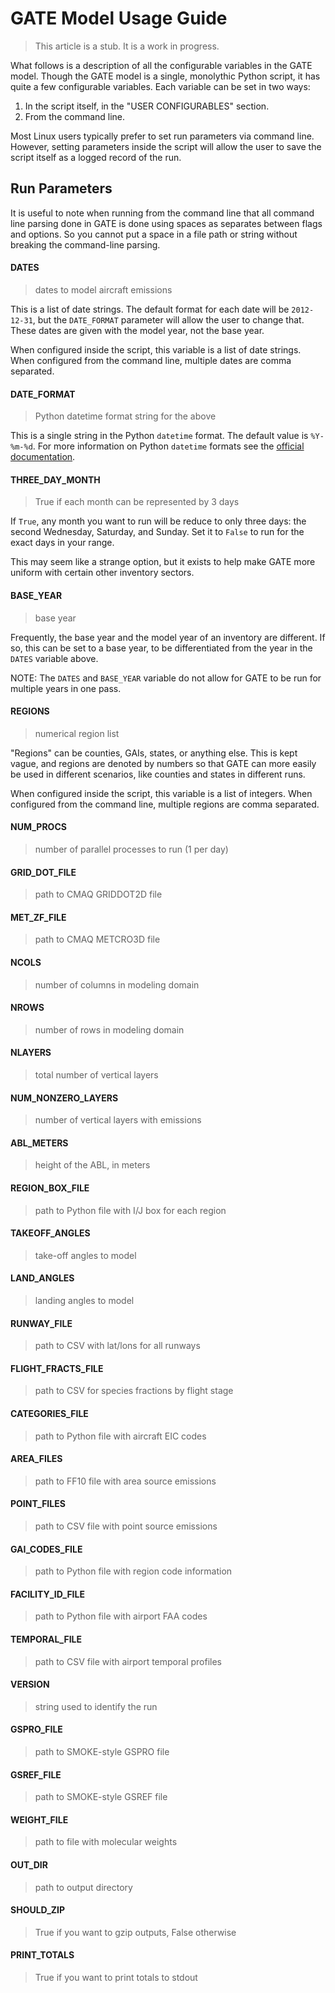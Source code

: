 # GATE Model Usage Guide

> This article is a stub. It is a work in progress.

What follows is a description of all the configurable variables in the GATE model.  Though the GATE model is a single, monolythic Python script, it has quite a few configurable variables.  Each variable can be set in two ways:

1. In the script itself, in the "USER CONFIGURABLES" section.
2. From the command line.

Most Linux users typically prefer to set run parameters via command line.  However, setting parameters inside the script will allow the user to save the script itself as a logged record of the run.

## Run Parameters

It is useful to note when running from the command line that all command line parsing done in GATE is done using spaces as separates between flags and options.  So you cannot put a space in a file path or string without breaking the command-line parsing.

#### DATES

> dates to model aircraft emissions

This is a list of date strings.  The default format for each date will be `2012-12-31`, but the `DATE_FORMAT` parameter will allow the user to change that.  These dates are given with the model year, not the base year.

When configured inside the script, this variable is a list of date strings.  When configured from the command line, multiple dates are comma separated.

#### DATE_FORMAT

> Python datetime format string for the above

This is a single string in the Python `datetime` format.  The default value is `%Y-%m-%d`.  For more information on Python `datetime` formats see the [official documentation](https://docs.python.org/2/library/datetime.html#strftime-and-strptime-behavior).

#### THREE_DAY_MONTH

> True if each month can be represented by 3 days

If `True`, any month you want to run will be reduce to only three days: the second Wednesday, Saturday, and Sunday. Set it to `False` to run for the exact days in your range.

This may seem like a strange option, but it exists to help make GATE more uniform with certain other inventory sectors.

#### BASE_YEAR           

> base year

Frequently, the base year and the model year of an inventory are different.  If so, this can be set to a base year, to be differentiated from the year in the `DATES` variable above.

NOTE: The `DATES` and `BASE_YEAR` variable do not allow for GATE to be run for multiple years in one pass.

#### REGIONS             

> numerical region list

"Regions" can be counties, GAIs, states, or anything else.  This is kept vague, and regions are denoted by numbers so that GATE can more easily be used in different scenarios, like counties and states in different runs.

When configured inside the script, this variable is a list of integers.  When configured from the command line, multiple regions are comma separated.

#### NUM_PROCS           

> number of parallel processes to run (1 per day)

#### GRID_DOT_FILE       

> path to CMAQ GRIDDOT2D file

#### MET_ZF_FILE         

> path to CMAQ METCRO3D file

#### NCOLS               

> number of columns in modeling domain

#### NROWS               

> number of rows in modeling domain

#### NLAYERS             

> total number of vertical layers

#### NUM_NONZERO_LAYERS  

> number of vertical layers with emissions

#### ABL_METERS          

> height of the ABL, in meters

#### REGION_BOX_FILE     

> path to Python file with I/J box for each region

#### TAKEOFF_ANGLES      

> take-off angles to model

#### LAND_ANGLES         

> landing angles to model

#### RUNWAY_FILE         

> path to CSV with lat/lons for all runways

#### FLIGHT_FRACTS_FILE  

> path to CSV for species fractions by flight stage

#### CATEGORIES_FILE     

> path to Python file with aircraft EIC codes

#### AREA_FILES          

> path to FF10 file with area source emissions

#### POINT_FILES         

> path to CSV file with point source emissions

#### GAI_CODES_FILE      

> path to Python file with region code information

#### FACILITY_ID_FILE    

> path to Python file with airport FAA codes

#### TEMPORAL_FILE       

> path to CSV file with airport temporal profiles

#### VERSION             

> string used to identify the run

#### GSPRO_FILE          

> path to SMOKE-style GSPRO file

#### GSREF_FILE          

> path to SMOKE-style GSREF file

#### WEIGHT_FILE         

> path to file with molecular weights

#### OUT_DIR             

> path to output directory

#### SHOULD_ZIP          

> True if you want to gzip outputs, False otherwise

#### PRINT_TOTALS        

> True if you want to print totals to stdout

